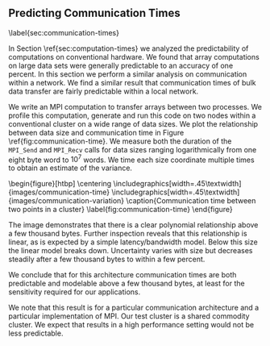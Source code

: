 
Predicting Communication Times
------------------------------

\label{sec:communication-times}

In Section \ref{sec:computation-times} we analyzed the predictability of computations on conventional hardware.  We found that array computations on large data sets were generally predictable to an accuracy of one percent.  In this section we perform a similar analysis on communication within a network.  We find a similar result that communication times of bulk data transfer are fairly predictable within a local network.


We write an MPI computation to transfer arrays between two processes.  We profile this computation, generate and run this code on two nodes within a conventional cluster on a wide range of data sizes.  We plot the relationship between data size and communication time in Figure \ref{fig:communication-time}.  We measure both the duration of the `MPI_Send` and `MPI_Recv` calls for data sizes ranging logarithmically from one eight byte word to $10^7$ words.  We time each size coordinate multiple times to obtain an estimate of the variance.  

\begin{figure}[htbp]
\centering
\includegraphics[width=.45\textwidth]{images/communication-time}
\includegraphics[width=.45\textwidth]{images/communication-variation}
\caption{Communication time between two points in a cluster}
\label{fig:communication-time}
\end{figure}

The image demonstrates that there is a clear polynomial relationship above a few thousand bytes.  Further inspection reveals that this relationship is linear, as is expected by a simple latency/bandwidth model.  Below this size the linear model breaks down.  Uncertainty varies with size but decreases steadily after a few thousand bytes to within a few percent. 

We conclude that for this architecture communication times are both predictable and modelable above a few thousand bytes, at least for the sensitivity required for our applications.

We note that this result is for a particular communication architecture and a particular implementation of MPI.  Our test cluster is a shared commodity cluster.  We expect that results in a high performance setting would not be less predictable.
